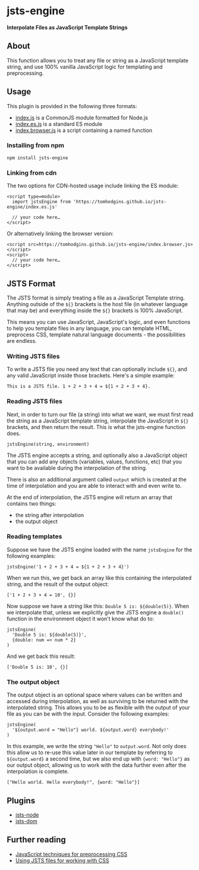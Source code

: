 # jsts-engine

**Interpolate Files as JavaScript Template Strings**

## About

This function allows you to treat any file or string as a JavaScript template string, and use 100% vanilla JavaScript logic for templating and preprocessing.

## Usage

This plugin is provided in the following three formats:

- [index.js](index.js) is a CommonJS module formatted for Node.js
- [index.es.js](index.es.js) is a standard ES module
- [index.browser.js](index.browser.js) is a script containing a named function

### Installing from npm

```
npm install jsts-engine
```

### Linking from cdn

The two options for CDN-hosted usage include linking the ES module:

```
<script type=module>
  import jstsEngine from 'https://tomhodgins.github.io/jsts-engine/index.es.js'

  // your code here…
</script>
```

Or alternatively linking the browser version:

```
<script src=https://tomhodgins.github.io/jsts-engine/index.browser.js></script>
<script>
  // your code here…
</script>
```

## JSTS Format

The JSTS format is simply treating a file as a JavaScript Template string. Anything outside of the `${}` brackets is the host file (in whatever language that may be) and everything inside the `${}` brackets is 100% JavaScript.

This means you can use JavaScript, JavaScript's logic, and even functions to help you template files in any language, you can template HTML, preprocess CSS, template natural language documents - the possibilities are endless.

### Writing JSTS files

To write a JSTS file you need any text that can optionally include `${}`, and any valid JavaScript inside those brackets. Here's a simple example:

```
This is a JSTS file. 1 + 2 + 3 + 4 = ${1 + 2 + 3 + 4}.
```

### Reading JSTS files

Next, in order to turn our file (a string) into what we want, we must first read the string as a JavaScript template string, interpolate the JavaScript in `${}` brackets, and then return the result. This is what the jsts-engine function does.

```
jstsEngine(string, environment)
```

The JSTS engine accepts a string, and optionally also a JavaScript object that you can add any objects (variables, values, functions, etc) that you want to be available during the interpolation of the string.

There is also an additional argument called `output` which is created at the time of interpolation and you are able to interact with and even write to.

At the end of interpolation, the JSTS engine will return an array that contains two things:

- the string after interpolation
- the output object

### Reading templates

Suppose we have the JSTS engine loaded with the name `jstsEngine` for the following examples:

```
jstsEngine('1 + 2 + 3 + 4 = ${1 + 2 + 3 + 4}')
```

When we run this, we get back an array like this containing the interpolated string, and the result of the output object:

```
['1 + 2 + 3 + 4 = 10', {}]
```

Now suppose we have a string like this: `Double 5 is: ${double(5)}`. When we interpolate that, unless we explicitly give the JSTS engine a `double()` function in the environment object it won't know what do to:

```
jstsEngine(
  'Double 5 is: ${double(5)}',
  {double: num => num * 2}
)
```

And we get back this result:

```
['Double 5 is: 10', {}]
```

### The output object

The output object is an optional space where values can be written and accessed during interpolation, as well as surviving to be returned with the interpolated string. This allows you to be as flexible with the output of your file as you can be with the input. Consider the following examples:

```
jstsEngine(
  '${output.word = "Hello"} world. ${output.word} everybody!'
)
```

In this example, we write the string `"Hello"` to `output.word`. Not only does this allow us to re-use this value later in our template by referring to `${output.word}` a second time, but we also end up with `{word: "Hello"}` as our output object, allowing us to work with the data further even after the interpolation is complete.

```
["Hello world. Hello everybody!", {word: "Hello"}]
```

## Plugins

- [jsts-node](https://github.com/tomhodgins/jsts-node)
- [jsts-dom](https://github.com/tomhodgins/jsts-dom)

## Further reading

- [JavaScript techniques for preprocessing CSS](https://responsive.style/theory/what-is-a-jic-stylesheet.html)
- [Using JSTS files for working with CSS](https://responsive.style/theory/the-jic-format.html)